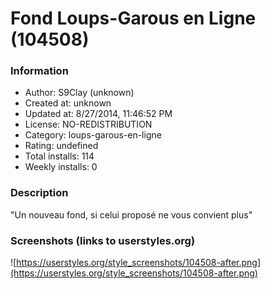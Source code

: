 # Fond Loups-Garous en Ligne (104508)

### Information
- Author: S9Clay (unknown)
- Created at: unknown
- Updated at: 8/27/2014, 11:46:52 PM
- License: NO-REDISTRIBUTION
- Category: loups-garous-en-ligne
- Rating: undefined
- Total installs: 114
- Weekly installs: 0


### Description
"Un nouveau fond, si celui proposé ne vous convient plus"


### Screenshots (links to userstyles.org)
![https://userstyles.org/style_screenshots/104508-after.png](https://userstyles.org/style_screenshots/104508-after.png)


